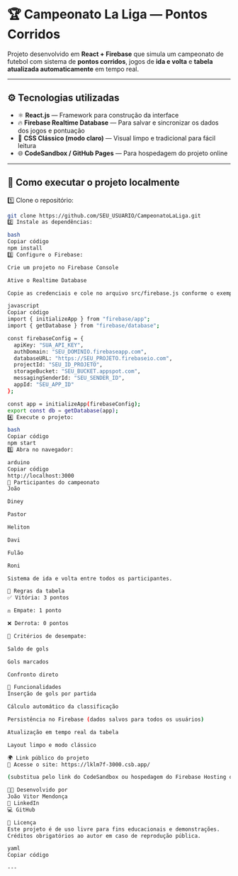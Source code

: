 # 🏆 Campeonato La Liga — Pontos Corridos

Projeto desenvolvido em **React + Firebase** que simula um campeonato de futebol com sistema de **pontos corridos**, jogos de **ida e volta** e **tabela atualizada automaticamente** em tempo real.

---

## ⚙️ Tecnologias utilizadas

- ⚛️ **React.js** — Framework para construção da interface  
- 🔥 **Firebase Realtime Database** — Para salvar e sincronizar os dados dos jogos e pontuação  
- 💅 **CSS Clássico (modo claro)** — Visual limpo e tradicional para fácil leitura  
- 🌐 **CodeSandbox / GitHub Pages** — Para hospedagem do projeto online  

---

## 🚀 Como executar o projeto localmente

1️⃣ Clone o repositório:
```bash
git clone https://github.com/SEU_USUARIO/CampeonatoLaLiga.git
2️⃣ Instale as dependências:

bash
Copiar código
npm install
3️⃣ Configure o Firebase:

Crie um projeto no Firebase Console

Ative o Realtime Database

Copie as credenciais e cole no arquivo src/firebase.js conforme o exemplo:

javascript
Copiar código
import { initializeApp } from "firebase/app";
import { getDatabase } from "firebase/database";

const firebaseConfig = {
  apiKey: "SUA_API_KEY",
  authDomain: "SEU_DOMINIO.firebaseapp.com",
  databaseURL: "https://SEU_PROJETO.firebaseio.com",
  projectId: "SEU_ID_PROJETO",
  storageBucket: "SEU_BUCKET.appspot.com",
  messagingSenderId: "SEU_SENDER_ID",
  appId: "SEU_APP_ID"
};

const app = initializeApp(firebaseConfig);
export const db = getDatabase(app);
4️⃣ Execute o projeto:

bash
Copiar código
npm start
5️⃣ Abra no navegador:

arduino
Copiar código
http://localhost:3000
👥 Participantes do campeonato
João

Diney

Pastor

Heliton

Davi

Fulão

Roni

Sistema de ida e volta entre todos os participantes.

🧮 Regras da tabela
✅ Vitória: 3 pontos

⚖️ Empate: 1 ponto

❌ Derrota: 0 pontos

🏅 Critérios de desempate:

Saldo de gols

Gols marcados

Confronto direto

💾 Funcionalidades
Inserção de gols por partida

Cálculo automático da classificação

Persistência no Firebase (dados salvos para todos os usuários)

Atualização em tempo real da tabela

Layout limpo e modo clássico

🌍 Link público do projeto
🔗 Acesse o site: https://lklm7f-3000.csb.app/

(substitua pelo link do CodeSandbox ou hospedagem do Firebase Hosting quando disponível)

🧑‍💻 Desenvolvido por
João Vitor Mendonça
🔗 LinkedIn
💻 GitHub

🧱 Licença
Este projeto é de uso livre para fins educacionais e demonstrações.
Créditos obrigatórios ao autor em caso de reprodução pública.

yaml
Copiar código

---







